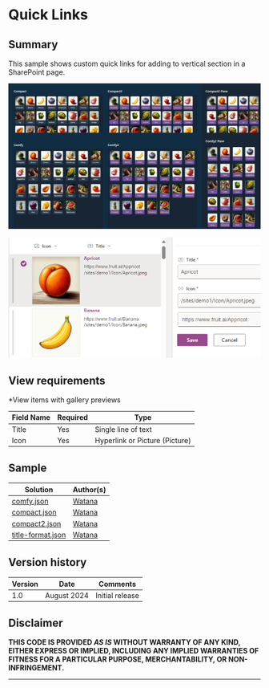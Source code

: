 # Quick Links

## Summary
This sample shows custom quick links for adding to vertical section in a SharePoint page.

![screenshot of the sample](./assets/sample.png)

![screenshot of the sample](./assets/all-items.png)

## View requirements
*View items with gallery previews

Field Name | Required | Type
---------- | -------- | ----
Title | Yes | Single line of text
Icon | Yes | Hyperlink or Picture (Picture)


## Sample

Solution|Author(s)
--------|---------
[comfy.json](./assets/comfy.json) | [Watana](https://github.com/Watana2)
[compact.json](./assets/compact.json) | [Watana](https://github.com/Watana2)
[compact2.json](./assets/compact2.json) | [Watana](https://github.com/Watana2)
[title-format.json](./assets/title-format.json) | [Watana](https://github.com/Watana2)


## Version history

Version|Date|Comments
-------|----|--------
1.0|August 2024|Initial release

## Disclaimer

**THIS CODE IS PROVIDED *AS IS* WITHOUT WARRANTY OF ANY KIND, EITHER EXPRESS OR IMPLIED, INCLUDING ANY IMPLIED WARRANTIES OF FITNESS FOR A PARTICULAR PURPOSE, MERCHANTABILITY, OR NON-INFRINGEMENT.**

---
